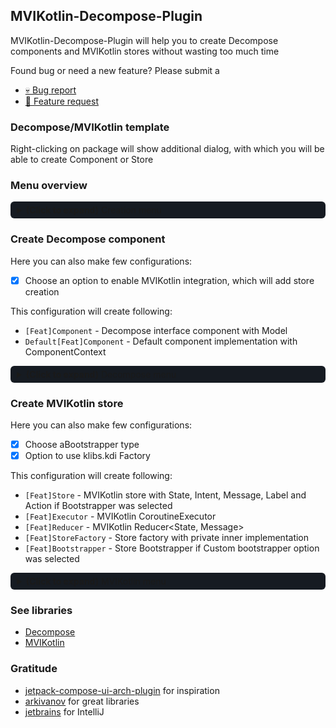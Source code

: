 <style>
details{
    margin: 10px 0;
    cursor: pointer;
    border-radius: 6px;
    background: #161B22;
    transition: all;
}
summary{
    padding: 5px 10px;
    border-radius: 6px;
}
.content{
    padding: 10px 10px;
    background: #161B22;
}
</style>

## MVIKotlin-Decompose-Plugin

MVIKotlin-Decompose-Plugin will help you to create Decompose components and MVIKotlin stores without wasting too much
time

Found bug or need a new feature? Please submit a

- [💀 Bug report](https://github.com/makeevrserg/MVIKotlin-Decompose-Plugin/issues/new?assignees=makeevrserg&labels=bug&projects=&template=bug.md&title=)
- [👾 Feature request](https://github.com/makeevrserg/MVIKotlin-Decompose-Plugin/issues/new?assignees=makeevrserg&labels=enhancement&projects=&template=feature.md&title=)

### Decompose/MVIKotlin template

Right-clicking on package will show additional dialog, with which you will be able to create Component or Store

### Menu overview

<details>
  <summary><b>(Click to expand)</b> Creation menu</summary>
    <div class="content">
        <img src="./assets/sample.png"/>
    </div>
</details>

### Create Decompose component

Here you can also make few configurations:

- [x] Choose an option to enable MVIKotlin integration, which will add store creation

This configuration will create following:

- `[Feat]Component` - Decompose interface component with Model
- `Default[Feat]Component` - Default component implementation with ComponentContext

<details>
  <summary><b>(Click to expand)</b> Decompose menu</summary>
    <div class="content">
        <img src="./assets/decompose_menu.png"/>
    </div>
</details>

### Create MVIKotlin store

Here you can also make few configurations:

- [x] Choose aBootstrapper type
- [x] Option to use klibs.kdi Factory

This configuration will create following:

- `[Feat]Store` - MVIKotlin store with State, Intent, Message, Label and Action if Bootstrapper was selected
- `[Feat]Executor` - MVIKotlin CoroutineExecutor
- `[Feat]Reducer` - MVIKotlin Reducer<State, Message>
- `[Feat]StoreFactory` - Store factory with private inner implementation
- `[Feat]Bootstrapper` - Store Bootstrapper if Custom bootstrapper option was selected

<details>
  <summary><b>(Click to expand)</b> MVIKotlin menu</summary>
    <div class="content">
        <img src="./assets/mvi_menu.png"/>
    </div>
</details>

### See libraries

- [Decompose](https://github.com/arkivanov/Decompose)
- [MVIKotlin](https://github.com/arkivanov/MVIKotlin)

### Gratitude

- [jetpack-compose-ui-arch-plugin](https://github.com/levinzonr/jetpack-compose-ui-arch-plugin) for inspiration
- [arkivanov](https://github.com/arkivanov) for great libraries
- [jetbrains](https://jetbrains.com) for IntelliJ 